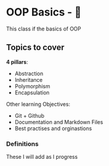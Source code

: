 # OOP Basics - :taco:

This class if the basics of OOP 

## Topics to cover

**4 pillars**:
- Abstraction
- Inheritance
- Polymorphism
- Encapsulation

Other learning Objectives:
- Git + Github
- Documentation and Markdown Files
- Best practises and orginastions


### Definitions

These I will add as I progress